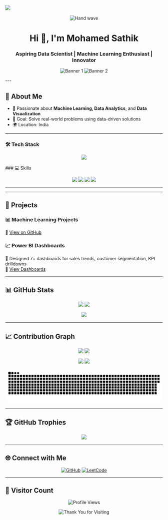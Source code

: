 <img src="https://user-images.githubusercontent.com/73097560/115834477-dbab4500-a447-11eb-908a-139a6edaec5c.gif"/>
<p align="center">
  <img src="https://media.giphy.com/media/hvRJCLFzcasrR4ia7z/giphy.gif" width="80px" alt="Hand wave"/>

<h1 align="center">Hi 👋, I'm Mohamed Sathik</h1>
</p>
<h3 align="center">Aspiring Data Scientist | Machine Learning Enthusiast | Innovator</h3>

<p align="center">
  <img src="https://media2.giphy.com/media/v1.Y2lkPTc5MGI3NjExOXFxeGYyMWhmamZyNmx2aDZ3aG5sY2Z6Z3BwajVnamNlM3k0cW1nNSZlcD12MV9pbnRlcm5hbF9naWZfYnlfaWQmY3Q9Zw/QpVUMRUJGokfqXyfa1/giphy.gif" width="350px" alt="Banner 1">
  <img src="https://media1.giphy.com/media/v1.Y2lkPTc5MGI3NjExd2pmY3BrMnpzazN4ZWsyeTA2cjNveHRhaTk2cDVhY3d6ZXpvNDVndiZlcD12MV9pbnRlcm5hbF9naWZfYnlfaWQmY3Q9Zw/jtXRDVzaCPXSynUz7h/giphy.gif" width="350px" alt="Banner 2">
</p>
---

## 🌟 About Me

- 🤖 Passionate about **Machine Learning, Data Analytics**, and **Data Visualization**  
- 🎯 Goal: Solve real-world problems using data-driven solutions  
- 🌍 Location: India  

---

### 🛠 Tech Stack
<p align="center">
  <img src="https://skillicons.dev/icons?i=py,tensorflow,pytorch,sklearn,opencv,fastapi,java,html,css,mysql,postgres,git,github,docker,linux,vscode,figma&theme=light" />
</p>
### 💻 Skills
<p align="center">
  <img src="https://img.shields.io/badge/Python-95%25-green?style=for-the-badge&logo=python&logoColor=white"/>
  <img src="https://img.shields.io/badge/ML-90%25-blue?style=for-the-badge&logo=tensorflow&logoColor=white"/>
  <img src="https://img.shields.io/badge/Data%20Viz-85%25-orange?style=for-the-badge&logo=powerbi&logoColor=white"/>
  <img src="https://img.shields.io/badge/SQL-80%25-red?style=for-the-badge&logo=mysql&logoColor=white"/>
</p>

---

---

## 🚀 Projects

### 📊 Machine Learning Projects
🔗 [View on GitHub](https://github.com/sathikmohamed/ML_Projects)

### 📈 Power BI Dashboards
📌 Designed 7+ dashboards for sales trends, customer segmentation, KPI drilldowns  
🔗 [View Dashboards](https://github.com/sathikmohamed/data-visualization-dashboards)

---

## 📊 GitHub Stats

<p align="center">
  <img height="180" src="https://github-readme-stats.vercel.app/api?username=sathikmohamed&show_icons=true&theme=radical&count_private=true" />
  <img height="180" src="https://github-readme-streak-stats.herokuapp.com/?user=sathikmohamed&theme=radical" />
</p>
<p align="center">
  <img height="180" src="https://github-readme-stats.vercel.app/api/top-langs/?username=sathikmohamed&layout=compact&theme=radical" />
</p>

---

## 📈 Contribution Graph

<p align="center">
  <img src="https://github-profile-summary-cards.vercel.app/api/cards/profile-details?username=sathikmohamed&theme=radical" />
  <img src="https://github-profile-summary-cards.vercel.app/api/cards/repos-per-language?username=sathikmohamed&theme=radical" />
</p>

<p align="center">
  <img src="https://github-profile-summary-cards.vercel.app/api/cards/most-commit-language?username=sathikmohamed&theme=radical" />
  <img src="https://github-profile-summary-cards.vercel.app/api/cards/productive-time?username=sathikmohamed&theme=radical" />
</p>
<p align="center">
  <img src="https://raw.githubusercontent.com/sathikmohamed/sathikmohamed/output/github-contribution-grid-snake.svg" alt="Contribution Snake" />
</p>

---

## 🏆 GitHub Trophies

<p align="center">
  <img src="https://github-profile-trophy.vercel.app/?username=sathikmohamed&theme=onedark&margin-w=10&no-frame=true"/>
</p>

---
## 🌐 Connect with Me

<p align="center">
  <a href="https://github.com/sathikmohamed"><img src="https://img.shields.io/badge/GitHub-181717?logo=github&logoColor=white&style=flat-square" alt="GitHub"/></a>
  <a href="https://leetcode.com/u/sathikmohamed/"><img src="https://img.shields.io/badge/LeetCode-FFA116?logo=leetcode&logoColor=white&style=flat-square" alt="LeetCode"/></a>
</p>

---

## 👀 Visitor Count

<p align="center">
  <img src="https://komarev.com/ghpvc/?username=sathikmohamed&label=Profile%20Views&color=0e75b6&style=flat-square" alt="Profile Views"/>
</p>

<p align="center">
  <img src="https://media.giphy.com/media/3o7aCTfyhYawdOXcFW/giphy.gif" alt="Thank You for Visiting" width="400px"/>
</p>

